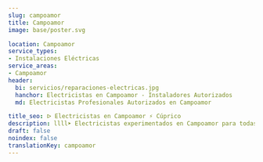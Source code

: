 ```yaml
---
slug: campoamor
title: Campoamor
image: base/poster.svg

location: Campoamor
service_types:
- Instalaciones Eléctricas
service_areas:
- Campoamor
header:
  bi: servicios/reparaciones-electricas.jpg
  hanchor: Electricistas en Campoamor - Instaladores Autorizados
  md: Electricistas Profesionales Autorizados en Campoamor

title_seo: ᐅ Electricistas en Campoamor ⚡️ Cúprico
description: llll➤ Electricistas experimentados en Campoamor para todas tus necesidades eléctricas. Servicio rápido, eficaz y de confianza ✅ ¡Contáctanos!
draft: false
noindex: false
translationKey: campoamor
---
```

